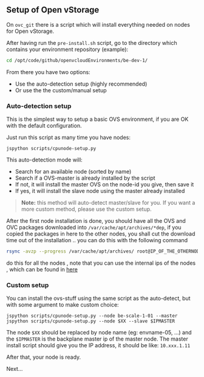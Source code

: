## Setup of Open vStorage

On `ovc_git` there is a script which will install everything needed on nodes for Open vStorage.

After having run the `pre-install.sh` script, go to the directory which contains your environment repository (example):

```bash
cd /opt/code/github/openvcloudEnvironments/be-dev-1/
```

From there you have two options:

- Use the auto-detection setup (highly recommended)
- Or use the the custom/manual setup


### Auto-detection setup

This is the simplest way to setup a basic OVS environment, if you are OK with the default configuration.

Just run this script as many time you have nodes:

```
jspython scripts/cpunode-setup.py
```

This auto-detection mode will:
- Search for an available node (sorted by name)
- Search if a OVS-master is already installed by the script
- If not, it will install the master OVS on the node-id you give, then save it
- If yes, it will install the slave node using the master already installed

> **Note:** this method will auto-detect master/slave for you. If you want a more custom method, please use the custom setup.

After the first node installation is done, you should have all the OVS and OVC packages downloaded into `/var/cache/apt/archives/*dep`, if you copied the packages in here to the other nodes, you shall cut the download time out of the installation .. you can do this with the following command

```bash
rsync -avzp --progress /var/cache/apt/archives/ root@IP_OF_THE_OTHERNODE://var/cache/apt/archives/
```
do this for all the nodes , note that you can use the internal ips of the nodes , which can be found in [here](https://git.aydo.com/openvcloudEnvironments/IP_Layout_DEMO/blob/master/Table.md)


### Custom setup

You can install the ovs-stuff using the same script as the auto-detect, but with some argument to make custom choice:
```
jspython scripts/cpunode-setup.py --node be-scale-1-01 --master
jspython scripts/cpunode-setup.py --node $XX --slave $IPMASTER
```

The node `$XX` should be replaced by node name (eg: envname-05, ...) and the `$IPMASTER` is the backplane master ip of the master node. The master install script should give you the IP address, it should be like: `10.xxx.1.11`

After that, your node is ready.

Next...